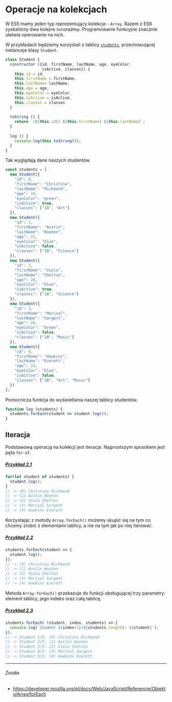 # Operacje na kolekcjach

W ES5 mamy jeden typ reprezentujący kolekcje - `Array`. Razem z ES6 zyskaliśmy dwa kolejne `Set`oraz`Map`. Programowanie funkcyjne znacznie ułatwia operowanie na nich.

W przykładach będziemy korzystali z tablicy [`students`](https://codepen.io/mmotel/pen/rwWVge), przechowującej instanceje klasy `Student`.

```js
class Student {
  constructor ({id, firstName, lastName, age, eyeColor,
                isActive, classes}) {
    this.id = id,
    this.firstName = firstName,
    this.lastName= lastName,
    this.age = age,
    this.eyeColor = eyeColor,
    this.isActive = isActive,
    this.classes = classes
  }
  
  toString () {
    return `(${this.id}) ${this.firstName} ${this.lastName}`;
  }
  
  log () {
    console.log(this.toString());
  }
}
```

Tak wyglądają dane naszych studentów.

```js
const students = [
  new Student({
    "id": 0,
    "firstName": "Christina",
    "lastName": "Richmond",
    "age": 19,
    "eyeColor": "green",
    "isActive": true,
    "classes": ["1A", "Art"]
  }),
  new Student({
    "id": 1,
    "firstName": "Austin",
    "lastName": "Wooten",
    "age": 21,
    "eyeColor": "blue",
    "isActive": false,
    "classes": ["1B", "Science"]
  }),
  new Student({
    "id": 2,
    "firstName": "Viola",
    "lastName": "Shelton",
    "age": 20,
    "eyeColor": "blue",
    "isActive": true,
    "classes": ["1A", "Science"]
  }),
  new Student({
    "id": 3,
    "firstName": "Marisol",
    "lastName": "Sargent",
    "age": 26,
    "eyeColor": "brown",
    "isActive": false,
    "classes": ["1B", "Music"]
  }),
  new Student({
    "id": 4,
    "firstName": "Hawkins",
    "lastName": "Everett",
    "age": 24,
    "eyeColor": "blue",
    "isActive": false,
    "classes": ["1B", "Art", "Music"]
  })
];
```

Pomocnicza funkcja do wyświetlania naszej tablicy studentów.

```js
function log (students) {
  students.forEach(student => student.log());
}
```

## Iteracja

Podstawową operacją na kolekcji jest iteracja. Najprostszym sposobem jest pęta `for-of`.

##### [Przykład 2.1](https://codepen.io/mmotel/pen/pwNJXo)
```js
for(let student of students) {
  student.log();
}
// -> (0) Christina Richmond
// -> (1) Austin Wooten
// -> (2) Viola Shelton
// -> (3) Marisol Sargent
// -> (4) Hawkins Everett
```

Korzystając z metody `Array.forEach()` możemy skupić się na tym co chcemy zrobić z elementami tablicy, a nie na tym jak po niej iterować.

##### [Przykład 2.2](https://codepen.io/mmotel/pen/ZyBbqy)
```js
students.forEach(student => {
  student.log();
});
// -> (0) Christina Richmond
// -> (1) Austin Wooten
// -> (2) Viola Shelton
// -> (3) Marisol Sargent
// -> (4) Hawkins Everett
```

Metoda `Array.forEach()` przekazuje do funkcji obsługującej trzy parametry: element tablicy, jego indeks oraz całą tablicę.

##### [Przykład 2.3](https://codepen.io/mmotel/pen/NgbGEx)
```js
students.forEach( (student, index, students) => {
  console.log(`Student ${index+1}/${students.length}: ${student}`);
});
// -> Student 1/5: (0) Christina Richmond
// -> Student 2/5: (1) Austin Wooten
// -> Student 3/5: (2) Viola Shelton
// -> Student 4/5: (3) Marisol Sargent
// -> Student 5/5: (4) Hawkins Everett

```

---

###### Źródła

* https://developer.mozilla.org/pl/docs/Web/JavaScript/Referencje/Obiekty/Array/forEach